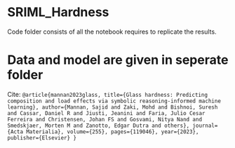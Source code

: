 # SRIML_Hardness

Code folder consists of all the notebook requires to replicate the results.

# Data and model are given in seperate folder

Cite:
`
@article{mannan2023glass,
  title={Glass hardness: Predicting composition and load effects via symbolic reasoning-informed machine learning},
  author={Mannan, Sajid and Zaki, Mohd and Bishnoi, Suresh and Cassar, Daniel R and Jiusti, Jeanini and Faria, Julio Cesar Ferreira and Christensen, Johan FS and Gosvami, Nitya Nand and Smedskjaer, Morten M and Zanotto, Edgar Dutra and others},
  journal={Acta Materialia},
  volume={255},
  pages={119046},
  year={2023},
  publisher={Elsevier}
}
`
